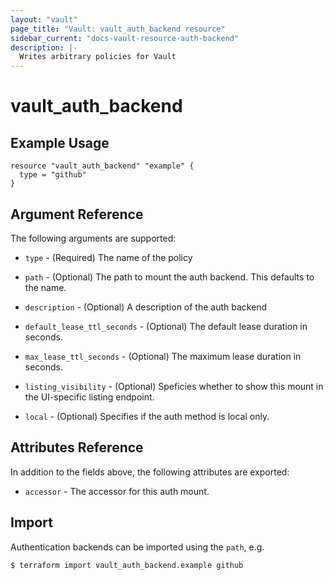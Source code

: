 ```yaml
---
layout: "vault"
page_title: "Vault: vault_auth_backend resource"
sidebar_current: "docs-vault-resource-auth-backend"
description: |-
  Writes arbitrary policies for Vault
---
```


# vault\_auth\_backend


## Example Usage

```hcl
resource "vault_auth_backend" "example" {
  type = "github"
}
```

## Argument Reference

The following arguments are supported:

* `type` - (Required) The name of the policy

* `path` - (Optional) The path to mount the auth backend. This defaults to the name.

* `description` - (Optional) A description of the auth backend

* `default_lease_ttl_seconds` - (Optional) The default lease duration in seconds.

* `max_lease_ttl_seconds` - (Optional) The maximum lease duration in seconds.

* `listing_visibility` - (Optional) Speficies whether to show this mount in the UI-specific listing endpoint.

* `local` - (Optional) Specifies if the auth method is local only.

## Attributes Reference

In addition to the fields above, the following attributes are exported:

* `accessor` - The accessor for this auth mount.

## Import

Authentication backends can be imported using the `path`, e.g.

```
$ terraform import vault_auth_backend.example github
```
